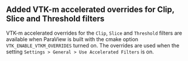 ## Added VTK-m accelerated overrides for Clip, Slice and Threshold filters

VTK-m accelerated overrides for the `Clip`, `Slice` and `Threshold` filters are
available when ParaView is built with the cmake option `VTK_ENABLE_VTKM_OVERRIDES` turned on.
The overrides are used when the setting `Settings > General > Use Accelerated Filters` is on.
